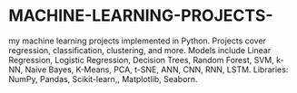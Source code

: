 # MACHINE-LEARNING-PROJECTS-
 my machine learning projects implemented in Python. Projects cover regression, classification, clustering, and more. Models include Linear Regression, Logistic Regression, Decision Trees, Random Forest, SVM, k-NN, Naive Bayes, K-Means, PCA, t-SNE, ANN, CNN, RNN, LSTM. Libraries: NumPy, Pandas, Scikit-learn,, Matplotlib, Seaborn.
